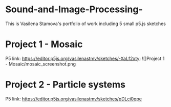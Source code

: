 # Sound-and-Image-Processing-
This is Vasilena Stamova's portfolio of work including 5 small p5.js sketches 

# Project 1 - Mosaic
P5 link: https://editor.p5js.org/vasilenastmv/sketches/-XaLf2xty:
![]Project 1 - Mosaic/mosaic_screenshot.png


# Project 2 - Particle systems
P5 link: https://editor.p5js.org/vasilenastmv/sketches/pDLci0qpe 
